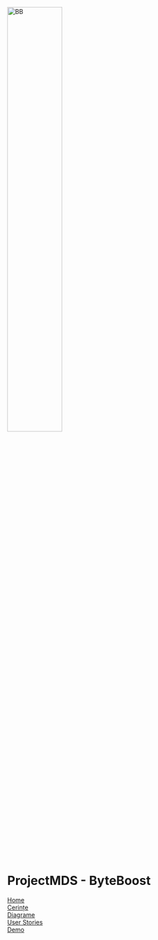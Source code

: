 <img style="width:50%;" alt="BB"
src="https://github.com/BiancaGabriela06/ProjectMDS/assets/94484148/44b8c697-79a4-4c81-b2ce-99484dee9400">


# ProjectMDS - ByteBoost
[Home](https://github.com/BiancaGabriela06/ProjectMDS/wiki) <br >
[Cerințe](https://github.com/BiancaGabriela06/ProjectMDS/wiki/Cerințe) <br >
[Diagrame](https://github.com/BiancaGabriela06/ProjectMDS/wiki/Diagrame) <br >
[User Stories](https://github.com/BiancaGabriela06/ProjectMDS/wiki/User-Stories) <br >
[Demo](https://www.youtube.com/watch?v=WV7V2ihn2cE)

